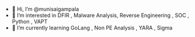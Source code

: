 - 👋 Hi, I’m @munisaigampala
- 👀 I’m interested in DFIR , Malware Analysis, Reverse Engineering , SOC , Python , VAPT
- 🌱 I’m currently learning GoLang , Non PE Analysis  , YARA , Sigma

<!---
munisaigampala/munisaigampala is a ✨ special ✨ repository because its `README.md` (this file) appears on your GitHub profile.
You can click the Preview link to take a look at your changes.
--->
